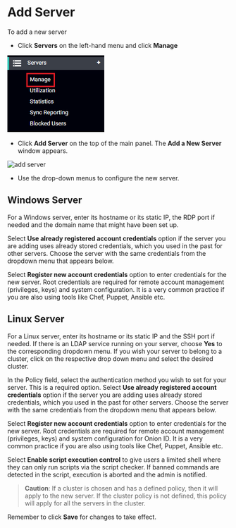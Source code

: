 [title]: # (Add Servers)
[tags]: # (thycotic access control)
[priority]: # (7)

# Add Server

To add a new server

* Click **Servers** on the left-hand menu and click **Manage**

![servers](images/servers-nav.png "Servers Nav")

* Click __Add Server__ on the top of the main panel. The **Add a New Server** window appears.

![add server](../admin/servers/images/add-server.png "Add a Server")

* Use the drop-down menus to configure the new server.

## Windows Server

For a Windows server, enter its hostname or its static IP, the RDP port if needed and the domain name that might have been set up.

Select __Use already registered account credentials__ option if the server you are adding uses already stored credentials, which you used in the past for other servers. Choose the server with the same credentials from the dropdown menu that appears below.

Select __Register new account credentials__ option to enter credentials for the new server. Root credentials are required for remote account management (privileges, keys) and system configuration. It is a very common practice if you are also using tools like Chef, Puppet, Ansible etc.

## Linux Server

For a Linux server, enter its hostname or its static IP and the SSH port if needed. If there is an LDAP service running on your server, choose __Yes__ to the corresponding dropdown menu. If you wish your server to belong to a cluster, click on the respective drop down menu and select the desired cluster.

In the Policy field, select the authentication method you wish to set for your server. This is a required option.
Select __Use already registered account credentials__ option if the server you are adding uses already stored credentials, which you used in the past for other servers. Choose the server with the same credentials from the dropdown menu that appears below.

Select __Register new account credentials__ option to enter credentials for the new server. Root credentials are required for remote account management (privileges, keys) and system configuration for Onion ID. It is a very common practice if you are also using tools like Chef, Puppet, Ansible etc.

Select __Enable script execution control__ to give users a limited shell where they can only run scripts via the script checker. If banned commands are detected in the script, execution is aborted and the admin is notified.

>**Caution**: If a cluster is chosen and has a defined policy, then it will apply to the new server. If the cluster policy is not defined, this policy will apply for all the servers in the cluster.

Remember to click __Save__ for changes to take effect.
